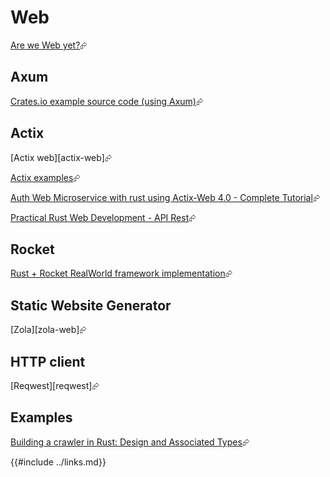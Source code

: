 # Web

[Are we Web yet?]( https://www.arewewebyet.org/ )⮳

## Axum

[Crates.io example source code (using Axum)][axum]⮳

## Actix

[Actix web][actix-web]⮳

[Actix examples][actix-examples]⮳

[Auth Web Microservice with rust using Actix-Web 4.0 - Complete Tutorial]( https://gill.net.in/posts/auth-microservice-rust-actix-web1.0-diesel-complete-tutorial/ )⮳

[Practical Rust Web Development - API Rest][practical-rust]⮳

## Rocket

[Rust + Rocket RealWorld framework implementation][rust-rocket-example]⮳

## Static Website Generator

[Zola][zola-web]⮳

## HTTP client

[Reqwest][reqwest]⮳

## Examples

[Building a crawler in Rust: Design and Associated Types]( https://kerkour.com/rust-crawler-associated-types )⮳

[actix-examples]: https://github.com/actix/examples
[axum]: https://github.com/rust-lang/crates.io/tree/main
[practical-rust]: https://dev.to/werner/practical-rust-web-development-api-rest-29g1
[rust-rocket-example]: https://github.com/TatriX/realworld-rust-rocket/tree/master
{{#include ../links.md}}
